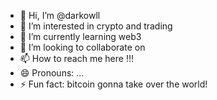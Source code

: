 - 👋 Hi, I’m @darkowll
- 👀 I’m interested in crypto and trading 
- 🌱 I’m currently learning web3
- 💞️ I’m looking to collaborate on  
- 📫 How to reach me here !!!
- 😄 Pronouns: ...
- ⚡ Fun fact: bitcoin gonna take over the world!

<!---
darkowll/darkowll is a ✨ special ✨ repository because its `README.md` (this file) appears on your GitHub profile.
You can click the Preview link to take a look at your changes.
--->
